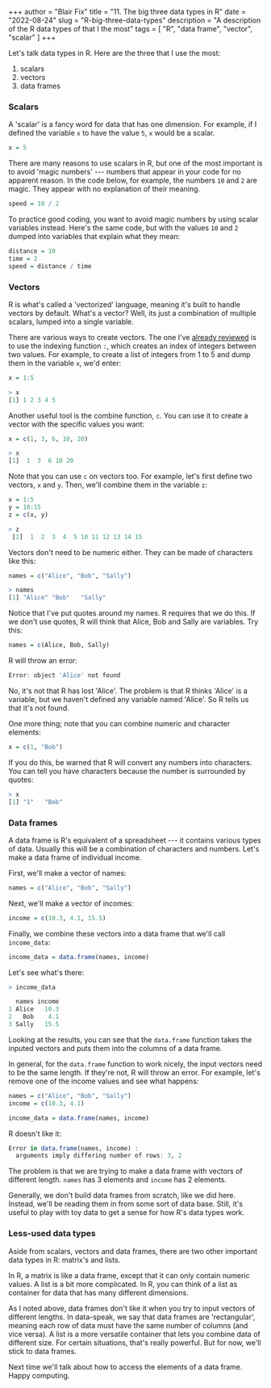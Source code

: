 +++
author = "Blair Fix"
title =  "11. The big three data types in R"
date = "2022-08-24"
slug = "R-big-three-data-types"
description = "A description of the R data types of that I the most"
tags = [ "R", "data frame", "vector", "scalar"  ]
+++


Let's talk data types in R. Here are the three that I use the most:

1. scalars
2. vectors
3. data frames

### Scalars

A 'scalar' is a fancy word for data that has one dimension. For example, if I defined the variable `x` to have the value `5`, `x` would be a scalar.

```R
x = 5
```

There are many reasons to use scalars in R, but one of the most important is to avoid 'magic numbers'  --- numbers that appear in your code for no apparent reason. In the code below, for example, the numbers `10` and `2` are magic.  They appear with no explanation of their meaning.

```R
speed = 10 / 2

```

To practice good coding, you want to avoid magic numbers by using scalar variables instead. Here's the same code, but with the values `10` and `2` dumped into variables that explain what they mean:

```R
distance = 10
time = 2
speed = distance / time
```

### Vectors

R is what's called a 'vectorized' language, meaning it's built to handle vectors by default. What's a vector? Well, its just a combination of multiple scalars, lumped into a single variable.

There are various ways to create vectors. The one I've [already reviewed](https://sciencedesk.economicsfromthetopdown.com/2022/07/vectors-in-r/) is to use the indexing function `:`, which creates an index of integers between two values. For example, to create a list of integers from 1 to 5 and dump them in the variable `x`, we'd enter:

```R
x = 1:5

> x
[1] 1 2 3 4 5
```

Another useful tool is the combine function, `c`. You can use it to create a vector with the specific values you want:

```R
x = c(1, 3, 6, 10, 20)

> x
[1]  1  3  6 10 20
```

Note that you can use `c` on vectors too. For example, let's first define two vectors, `x` and `y`. Then, we'll combine them in the variable `z`:

```R
x = 1:5
y = 10:15
z = c(x, y)

> z
 [1]  1  2  3  4  5 10 11 12 13 14 15
```


Vectors don't need to be numeric either. They can be made of characters like this:

```R
names = c("Alice", "Bob", "Sally")

> names
[1] "Alice" "Bob"   "Sally"
```

Notice that I've put quotes around my names. R requires that we do this. If we don't use quotes, R will think that Alice, Bob and Sally are variables. Try this:

```R
names = c(Alice, Bob, Sally)
```

R will throw an error:

```R
Error: object 'Alice' not found
```

No, it's not that R has lost 'Alice'. The problem is that R thinks 'Alice' is a variable, but we haven't defined any variable named 'Alice'. So R tells us that it's not found.

One more thing; note that you can combine numeric and character elements:

```R
x = c(1, "Bob")
```

If you do this, be warned that R will convert any numbers into characters. You can tell you have characters because the number is surrounded by quotes:

```R
> x
[1] "1"   "Bob"
```



### Data frames

A data frame is R's equivalent of a spreadsheet --- it contains various types of data. Usually this will be a combination of characters and numbers. Let's make a data frame of individual income.

First, we'll make a vector of names:

```R
names = c("Alice", "Bob", "Sally")
```

Next, we'll make a vector of incomes:

```R
income = c(10.3, 4.1, 15.5)
```

Finally, we combine these vectors into a data frame that we'll call `income_data`:

```R
income_data = data.frame(names, income)
```

Let's see what's there:

```R
> income_data

  names income
1 Alice   10.3
2   Bob    4.1
3 Sally   15.5
```

Looking at the results, you can see that the `data.frame` function takes the inputed vectors and puts them into the columns of a data frame.

In general, for the `data.frame` function to work nicely, the input vectors need to be the same length. If they're not, R will throw an error. For example, let's remove one of the income values and see what happens:

```R
names = c("Alice", "Bob", "Sally")
income = c(10.3, 4.1)

income_data = data.frame(names, income)
```

R doesn't like it:

```R
Error in data.frame(names, income) :
  arguments imply differing number of rows: 3, 2
```

The problem is that we are trying to make a data frame with vectors of different length. 
`names` has 3 elements and `income` has 2 elements. 

Generally, we don't build data frames from scratch, like we did here. Instead, we'll be reading them in from some sort of data base. Still, it's useful to play with toy data to get a sense for how R's data types work.



### Less-used data types

Aside from scalars, vectors and data frames, there are two other important data types in R: matrix's and lists.

In R, a matrix is like a data frame, except that it can only contain numeric values. A list is a bit more complicated. In R, you can think of a list as container for data that has many different dimensions.

As I noted above, data frames don't like it when you try to input vectors of different lengths. In data-speak, we say that data frames are 'rectangular', meaning each row of data must have the same number of columns (and vice versa). A list is a more versatile container that lets you combine data of different size. For certain situations, that's really powerful. But for now, we'll stick to data frames.

Next time we'll talk about how to access the elements of a data frame. Happy computing.
